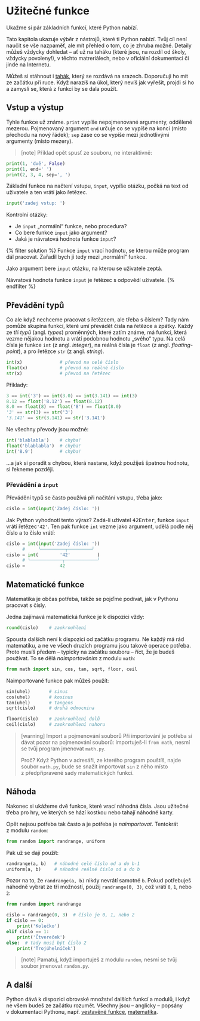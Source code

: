 
# Užitečné funkce

Ukažme si pár základních funkcí, které Python nabízí.

Tato kapitola ukazuje výběr z nástrojů, které ti Python nabízí.
Tvůj cíl není naučit se vše nazpaměť, ale mít přehled o tom, co je zhruba
možné.
Detaily můžeš vždycky dohledat – ať už na taháku (které jsou, na rozdíl od
školy, vždycky povoleny!), v těchto matreriálech, nebo v oficiální
dokumentaci či jinde na Internetu.

Můžeš si stáhnout i
<a href="https://github.com/encukou/cheatsheets/raw/master/basic-functions/basic-functions-cs.pdf">tahák</a>,
který se rozdává na srazech.
Doporučuji ho mít ze začátku při ruce.
Když narazíš na úkol, který nevíš jak vyřešit, projdi si ho a zamysli se,
která z funkcí by se dala použít.


## Vstup a výstup

Tyhle funkce už známe.
`print` vypíše nepojmenované argumenty, oddělené mezerou.
Pojmenovaný argument `end` určuje co se vypíše na konci (místo přechodu
na nový řádek);
`sep` zase co se vypíše mezi jednotlivými argumenty (místo mezery).

> [note]
> Příklad opět spusť ze souboru, ne interaktivně:

```python
print(1, 'dvě', False)
print(1, end=' ')
print(2, 3, 4, sep=', ')
```

Základní funkce na načtení vstupu, `input`,
vypíše otázku, počká na text od uživatele a ten vrátí jako řetězec.

```python
input('zadej vstup: ')
```

Kontrolní otázky:

* Je `input` „normální“ funkce, nebo procedura?
* Co bere funkce `input` jako argument?
* Jaká je návratová hodnota funkce `input`?

{% filter solution %}
Funkce `input` vrací hodnotu, se kterou může program dál pracovat.
Zařadil bych ji tedy mezi „normální“ funkce.

Jako argument bere `input` otázku, na kterou se uživatele zeptá.

Návratová hodnota funkce `input` je řetězec s odpovědí uživatele.
{% endfilter %}



## Převádění typů


Co ale když nechceme pracovat s řetězcem, ale třeba s číslem?
Tady nám pomůže skupina funkcí, které umí převádět čísla na řetězce a zpátky.
Každý ze tří <em>typů</em> (angl. <em>types</em>) proměnných, které zatím známe,
má funkci, která vezme nějakou hodnotu a vrátí podobnou hodnotu „svého“ typu.
Na celá čísla je funkce `int` (z angl. *integer*), na reálná čísla je `float`
(z angl. *floating-point*), a pro řetězce `str` (z angl. *string*).

```python
int(x)              # převod na celé číslo
float(x)            # převod na reálné číslo
str(x)              # převod na řetězec
```

Příklady:

```python
3 == int('3') == int(3.0) == int(3.141) == int(3)
8.12 == float('8.12') == float(8.12)
8.0 == float(8) == float('8') == float(8.0)
'3' == str(3) == str('3')
'3.141' == str(3.141) == str('3.141')
```
Ne všechny převody jsou možné:

```python
int('blablabla')    # chyba!
float('blablabla')  # chyba!
int('8.9')          # chyba!
```

…a jak si poradit s chybou, která nastane,
když použiješ špatnou hodnotu, si řekneme později.

### Převádění a `input`

Převádění typů se často používá při načítání vstupu, třeba jako:

```python
cislo = int(input('Zadej číslo: '))
```

Jak Python vyhodnotí tento výraz?
Zadá-li uživatel <kbd>4</kbd><kbd>2</kbd><kbd>Enter</kbd>,
funkce `input` vrátí řetězec`'42'`.
Ten pak funkce `int` vezme jako argument, udělá podle něj číslo a to
číslo vrátí:

```python
cislo = int(input('Zadej číslo: '))
      #     ╰─────────┬─────────╯
cislo = int(        '42'          )
      # ╰────────────┬────────────╯
cislo =             42
```


## Matematické funkce

Matematika je občas potřeba, takže se pojďme
podívat, jak v Pythonu pracovat s čísly.

Jedna zajímavá matematická funkce je k dispozici vždy:

```python
round(cislo)    # zaokrouhlení
```

Spousta dalších není k dispozici od začátku programu.
Ne každý má rád matematiku, a ne ve všech druzích programu jsou takové operace
potřeba.
Proto musíš předem – typicky na začátku souboru – říct, že je budeš používat.
To se dělá *naimportováním* z modulu `math`:

```python
from math import sin, cos, tan, sqrt, floor, ceil
```

Naimportované funkce pak můžeš použít:

```python
sin(uhel)       # sinus
cos(uhel)       # kosinus
tan(uhel)       # tangens
sqrt(cislo)     # druhá odmocnina

floor(cislo)    # zaokrouhlení dolů
ceil(cislo)     # zaokrouhlení nahoru
```

> [warning] Import a pojmenování souborů
> Při importování je potřeba si dávat pozor na pojmenování souborů:
> importuješ-li `from math`, nesmí se tvůj program jmenovat `math.py`.
>
> Proč? Když Python v adresáři, ze kterého program pouštíš, najde soubor
> `math.py`, bude se snažit importovat `sin` z něho místo
> z předpřipravené sady matematických funkcí.


## Náhoda

Nakonec si ukážeme dvě funkce, které vrací náhodná čísla.
Jsou užitečné třeba pro hry, ve kterých se hází kostkou nebo tahají
náhodné karty.

Opět nejsou potřeba tak často a je potřeba je *naimportovat*.
Tentokrát z modulu `random`:


```python
from random import randrange, uniform
```

Pak už se dají použít:

```python
randrange(a, b)   # náhodné celé číslo od a do b-1
uniform(a, b)     # náhodné reálné číslo od a do b
```

Pozor na to, že <code>randrange(a, b)</code>
nikdy nevrátí samotné <code>b</code>.
Pokud potřebuješ náhodně vybrat ze tří možností,
použij <code>randrange(0, 3)</code>,
což vrátí <code>0</code>, <code>1</code>, nebo
<code>2</code>:

```python
from random import randrange

cislo = randrange(0, 3)  # číslo je 0, 1, nebo 2
if cislo == 0:
    print('Kolečko')
elif cislo == 1:
    print('Čtvereček')
else:  # tady musí být číslo 2
    print('Trojúhelníček')
```

> [note]
> Pamatuj, když importuješ z modulu `random`, nesmí se tvůj soubor
> jmenovat `random.py`.

## A další
Python dává k dispozici obrovské množství dalších
funkcí a modulů, i když ne všem budeš ze začátku
rozumět.
Všechny jsou – anglicky – popsány v dokumentaci Pythonu, např.
<a href="https://docs.python.org/3/library/functions.html">vestavěné funkce</a>,
<a href="https://docs.python.org/3/library/math.html">matematika</a>.
